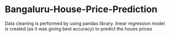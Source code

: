 # Bangaluru-House-Price-Prediction
Data cleaning is performed by using pandas library. linear regression model is created (as it was giving best accuracy) to predict the houes prices
